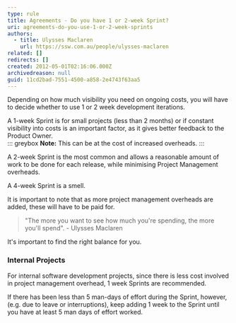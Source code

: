 ```yaml
---
type: rule
title: Agreements - Do you have 1 or 2-week Sprint?
uri: agreements-do-you-use-1-or-2-week-sprints
authors:
  - title: Ulysses Maclaren
    url: https://ssw.com.au/people/ulysses-maclaren
related: []
redirects: []
created: 2012-05-01T02:16:06.000Z
archivedreason: null
guid: 11cd2bad-7551-4500-a858-2e4743f63aa5
---
```


Depending on how much visibility you need on ongoing costs, you will have to decide whether to use 1 or 2 week development iterations.  
<!--endintro-->

A 1-week Sprint is for small projects (less than 2 months) or if constant visibility into costs is an important factor, as it gives better feedback to the Product Owner.  
::: greybox
**Note:** This can be at the cost of increased overheads. 
:::

A 2-week Sprint is the most common and allows a reasonable amount of work to be done for each release, while minimising Project Management overheads.

A 4-week Sprint is a smell.

It is important to note that as more project management overheads are added, these will have to be paid for. 

> "The more you want to see how much you're spending, the more you'll spend".
>                                   - Ulysses Maclaren

It's important to find the right balance for you.

### Internal Projects

For internal software development projects, since there is less cost involved in project management overhead, 1 week Sprints are recommended. 

If there has been less than 5 man-days of effort during the Sprint, however, (e.g. due to leave or interruptions), keep adding 1 week to the Sprint until you have at least 5 man days of effort worked.
